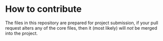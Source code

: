 # How to contribute

The files in this repository are prepared for project submission, if your pull request alters any of the core files, then it (most likely) will _not_ be merged into the project.
